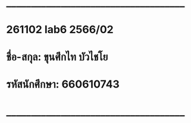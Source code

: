 # ____________________________________

# 261102 lab6 2566/02
# ชื่อ-สกุล: ขุนศึกไท บัวไชโย
# รหัสนักศึกษา: 660610743
# ____________________________________
